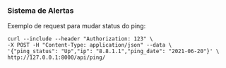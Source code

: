 ### Sistema de Alertas

Exemplo de request para mudar status do ping:


    curl --include --header "Authorization: 123" \
    -X POST -H "Content-Type: application/json" --data \
    '{"ping_status": "Up","ip": "8.8.1.1","ping_date": "2021-06-20"}' \
    http://127.0.0.1:8000/api/ping/